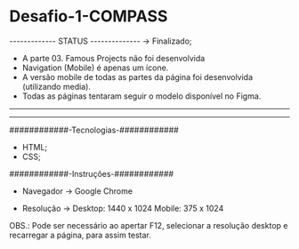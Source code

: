 # Desafio-1-COMPASS

-------------   STATUS  --------------
-> Finalizado;
- A parte 03. Famous Projects não foi 
desenvolvida
- Navigation (Mobile) é apenas um 
ícone.
- A versão mobile de todas as partes 
da página foi desenvolvida (utilizando media).
- Todas as páginas tentaram seguir o 
modelo disponível no Figma.
______________________________________
--------------------------------------

############-Tecnologias-############ 
- HTML;
- CSS;


############-Instruções-############ 
- Navegador -> Google Chrome

- Resolução -> Desktop: 1440 x 1024
               Mobile: 375 x 1024

OBS.: Pode ser necessário ao apertar F12, selecionar a resolução desktop e recarregar a página, para assim testar.
